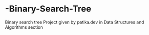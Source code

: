 # -Binary-Search-Tree
 Binary search tree Project given by patika.dev in Data Structures and Algorithms section
